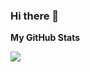 ### Hi there 👋

<b>My GitHub Stats</b>

<a href="http://www.github.com/KantaphongK"><img src="https://github-readme-streak-stats.herokuapp.com/?user=KantaphongK&stroke=ffffff&background=1c1917&ring=0891b2&fire=0891b2&currStreakNum=ffffff&currStreakLabel=0891b2&sideNums=ffffff&sideLabels=ffffff&dates=ffffff&hide_border=true" /></a>

<!--[![Top Langs](https://github-readme-stats.vercel.app/api/top-langs/?username=KantaphongK&layout=pie)](https://github.com/anuraghazra/github-readme-stats)-->
<!--
**KantaphongK/KantaphongK** is a ✨ _special_ ✨ repository because its `README.md` (this file) appears on your GitHub profile.

Here are some ideas to get you started:

- 🔭 I’m currently working on ...
- 🌱 I’m currently learning ...
- 👯 I’m looking to collaborate on ...
- 🤔 I’m looking for help with ...
- 💬 Ask me about ...
- 📫 How to reach me: ...
- 😄 Pronouns: ...
- ⚡ Fun fact: ...
-->
